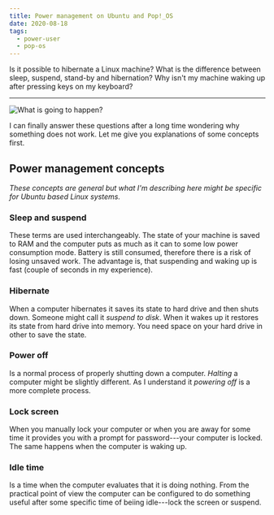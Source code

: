 ```yaml
---
title: Power management on Ubuntu and Pop!_OS
date: 2020-08-18
tags:
  - power-user
  - pop-os
---
```


Is it possible to hibernate a Linux machine? What is the difference between sleep, suspend, stand-by and hibernation? Why isn't my machine waking up after pressing keys on my keyboard?

---

![What is going to happen?](/img/will-it-sleep.png)

I can finally answer these questions after a long time wondering why something does not work. Let me give you explanations of some concepts first.

## Power management concepts

_These concepts are general but what I'm describing here might be specific for Ubuntu based Linux systems._

### Sleep and suspend

These terms are used interchangeably. The state of your machine is saved to RAM and the computer puts as much as it can to some low power consumption mode. Battery is still consumed, therefore there is a risk of losing unsaved work. The advantage is, that suspending and waking up is fast (couple of seconds in my experience).

### Hibernate

When a computer hibernates it saves its state to hard drive and then shuts down. Someone might call it _suspend to disk_. When it wakes up it restores its state from hard drive into memory. You need space on your hard drive in other to save the state.

### Power off

Is a normal process of properly shutting down a computer. _Halting_ a computer might be slightly different. As I understand it _powering off_ is a more complete process.

### Lock screen

When you manually lock your computer or when you are away for some time it provides you with a prompt for password---your computer is locked. The same happens when the computer is waking up.

### Idle time

Is a time when the computer evaluates that it is doing nothing. From the practical point of view the computer can be configured to do something useful after some specific time of beiing idle---lock the screen or suspend.
